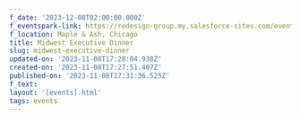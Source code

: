 ```yaml
---
f_date: '2023-12-08T02:00:00.000Z'
f_eventspark-link: https://redesign-group.my.salesforce-sites.com/event/home/mapleashdinner
f_location: Maple & Ash, Chicago
title: Midwest Executive Dinner
slug: midwest-executive-dinner
updated-on: '2023-11-08T17:28:04.930Z'
created-on: '2023-11-08T17:27:51.407Z'
published-on: '2023-11-08T17:31:36.525Z'
f_text: ‍
layout: '[events].html'
tags: events
---
```


‍
